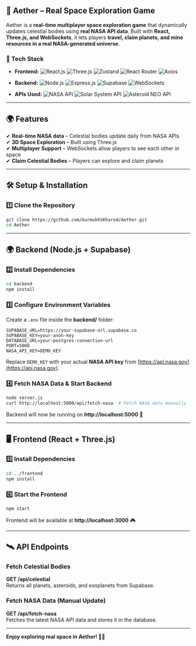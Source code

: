 ## **🌌 Aether – Real Space Exploration Game**  
Aether is a **real-time multiplayer space exploration game** that dynamically updates celestial bodies using **real NASA API data**. Built with **React, Three.js, and WebSockets**, it lets players **travel, claim planets, and mine resources in a real NASA-generated universe**.

### **🚀 Tech Stack**
- **Frontend:**
![React.js](https://img.shields.io/badge/React.js-61DAFB?style=for-the-badge&logo=react&logoColor=white)
![Three.js](https://img.shields.io/badge/Three.js-000000?style=for-the-badge&logo=three.js&logoColor=white)
![Zustand](https://img.shields.io/badge/Zustand-FF9900?style=for-the-badge&logo=zustand&logoColor=white)
![React Router](https://img.shields.io/badge/React_Router-CA4245?style=for-the-badge&logo=react-router&logoColor=white)
![Axios](https://img.shields.io/badge/Axios-5A29E4?style=for-the-badge&logo=axios&logoColor=white)

- **Backend:**
![Node.js](https://img.shields.io/badge/Node.js-339933?style=for-the-badge&logo=nodedotjs&logoColor=white)
![Express.js](https://img.shields.io/badge/Express.js-000000?style=for-the-badge&logo=express&logoColor=white)
![Supabase](https://img.shields.io/badge/Supabase-3ECF8E?style=for-the-badge&logo=supabase&logoColor=white)
![WebSockets](https://img.shields.io/badge/WebSockets-FF4500?style=for-the-badge&logo=websocket&logoColor=white)

- **APIs Used:**
![NASA API](https://img.shields.io/badge/NASA_API-4285F4?style=for-the-badge&logo=nasa&logoColor=white)
![Solar System API](https://img.shields.io/badge/Solar_System_API-FFD700?style=for-the-badge&logo=space&logoColor=white)
![Asteroid NEO API](https://img.shields.io/badge/Asteroid_NEO_API-FF5733?style=for-the-badge&logo=meteor&logoColor=white)
  
---

## **🌍 Features**
✔ **Real-time NASA data** – Celestial bodies update daily from NASA APIs  
✔ **3D Space Exploration** – Built using Three.js  
✔ **Multiplayer Support** – WebSockets allow players to see each other in space  
✔ **Claim Celestial Bodies** – Players can explore and claim planets  

---

## **🛠 Setup & Installation**
### **1️⃣ Clone the Repository**
```sh
git clone https://github.com/GurmukhSKharod/Aether.git
cd Aether
```

---

## **🌍 Backend (Node.js + Supabase)**
### **2️⃣ Install Dependencies**
```sh
cd backend
npm install
```

### **3️⃣ Configure Environment Variables**
Create a `.env` file inside the **backend/** folder:
```
SUPABASE_URL=https://your-supabase-url.supabase.co
SUPABASE_KEY=your-anon-key
DATABASE_URL=your-postgres-connection-url
PORT=5000
NASA_API_KEY=DEMO_KEY
```
Replace `DEMO_KEY` with your actual **NASA API key** from [https://api.nasa.gov](https://api.nasa.gov).

### **4️⃣ Fetch NASA Data & Start Backend**
```sh
node server.js
curl http://localhost:5000/api/fetch-nasa  # Fetch NASA data manually
```
Backend will now be running on **http://localhost:5000** 🚀

---

## **🖥 Frontend (React + Three.js)**
### **5️⃣ Install Dependencies**
```sh
cd ../frontend
npm install
```

### **6️⃣ Start the Frontend**
```sh
npm start
```
Frontend will be available at **http://localhost:3000** 🎮

---

## **🛰 API Endpoints**
### **Fetch Celestial Bodies**
**GET /api/celestial**  
Returns all planets, asteroids, and exoplanets from Supabase.

### **Fetch NASA Data (Manual Update)**
**GET /api/fetch-nasa**  
Fetches the latest NASA API data and stores it in the database.

---


**Enjoy exploring real space in Aether! 🌌✨**
